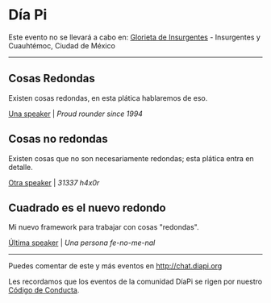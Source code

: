 # Día Pi

<!--
id: 225886834
venue:
  id: 23853304
spots: 70
starts: 2016-03-14 15:09:26
ends: 2016-03-14 23:59:59
-->

Este evento no se llevará a cabo en: [Glorieta de Insurgentes](https://www.google.com.mx/maps/place/Glorieta+de+Insurgentes/@19.4236252,-99.1630861,15z/data=!4m2!3m1!1s0x0:0x70f1041a2c6dd42e?sa=X&ved=0CIgBEPwSMA5qFQoTCPuH0aTvrMgCFUmNDQodhk0MuA) - Insurgentes y Cuauhtémoc, Ciudad de México

---

## Cosas Redondas

Existen cosas redondas, en esta plática hablaremos de eso.

[Una speaker](https://not-twitter.com/unaspeaker) | _Proud rounder since 1994_

## Cosas no redondas

Existen cosas que no son necesariamente redondas; esta plática entra en detalle.

[Otra speaker](https://not-twitter.com/otraspeaker) | _31337 h4x0r_

## Cuadrado es el nuevo redondo

Mi nuevo framework para trabajar con cosas "redondas".

[Última speaker](https://twitter.com/ultimaspeaker) | _Una persona fe-no-me-nal_

---

Puedes comentar de este y más eventos en http://chat.diapi.org 

Les recordamos que los eventos de la comunidad DíaPi se rigen por nuestro [Código de Conducta](https://github.com/nodeschool/mexicocity/blob/master/codeofconduct.md).